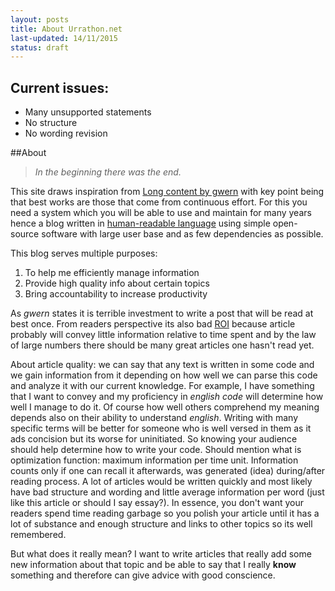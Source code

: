 ```yaml
---
layout: posts
title: About Urrathon.net
last-updated: 14/11/2015
status: draft
---
```

## Current issues:
* Many unsupported statements
* No structure
* No wording revision

##About

>*In the beginning there was the end.*

This site draws inspiration from [Long content by gwern][1] with key point being that best works are those that come from continuous effort.
For this you need a system which you will be able to use and maintain for many years hence a blog written in [human-readable language][2] using simple open-source software with large user base and as few dependencies as possible.

[1]: http://gwern.net/About#long-content "gwern.net Long content"
[2]: https://en.wikipedia.org/wiki/Markdown "Markdown"

This blog serves multiple purposes:

1. To help me efficiently manage information
2. Provide high quality info about certain topics
3. Bring accountability to increase productivity

As *gwern* states it is terrible investment to write a post that will be read at best once. From readers perspective its also bad [ROI](https://en.wikipedia.org/wiki/Return_on_investment) because article probably will convey little information relative to time spent and by the law of large numbers there should be many great articles one hasn't read yet.

About article quality: we can say that any text is written in some code and we gain information from it depending on how well we can parse this code and analyze it with our current knowledge. For example, I have something that I want to convey and my proficiency in *english code* will determine how well I manage to do it. Of course how well others comprehend my meaning depends also on their ability to understand *english*. Writing with many specific terms will be better for someone who is well versed in them as it ads concision but its worse for uninitiated. So knowing your audience should help determine how to write your code. Should mention what is optimization function: maximum information per time unit. Information counts only if one can recall it afterwards, was generated (idea) during/after reading process.
A lot of articles would be written quickly and most likely have bad structure and wording and little average information per word (just like this article or should I say essay?).
In essence, you don't want your readers spend time reading garbage so you polish your article until it has a lot of substance and enough structure and links to other topics so its well remembered.

But what does it really mean? I want to write articles that really add some new information about that topic and be able to say that I really **know** something and therefore can give advice with good conscience.
